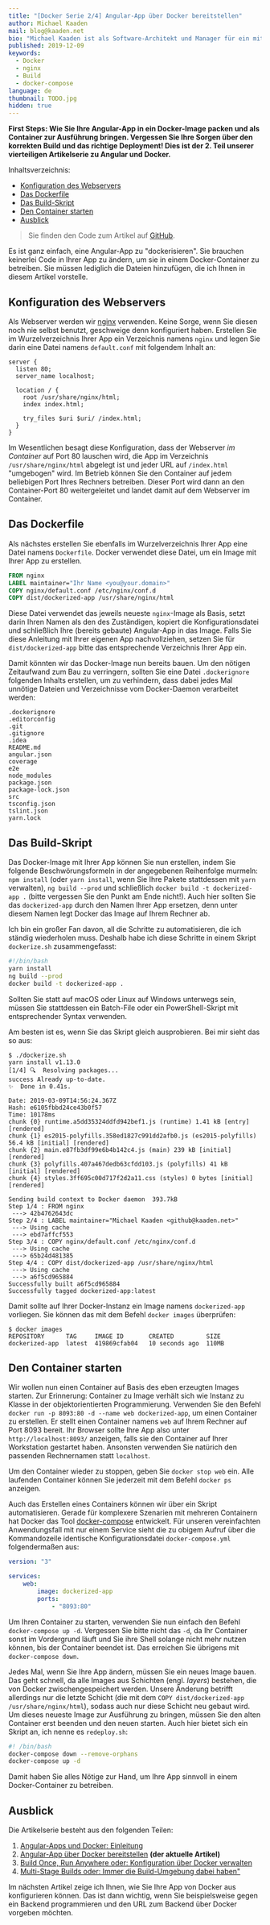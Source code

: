 ```yaml
---
title: "[Docker Serie 2/4] Angular-App über Docker bereitstellen"
author: Michael Kaaden
mail: blog@kaaden.net
bio: "Michael Kaaden ist als Software-Architekt und Manager für ein mittelständisches Unternehmen in Nürnberg tätig. Dort ist er für die technische Seite einer Cloud-Produktline verantwortlich. In dieser Eigenschaft kümmert er sich trotz seiner grundsätzlichen Affinität zu Angular nicht nur um Frontends, sondern neben der Gesamtarchitektur unter anderem auch um APIs, Backends, Datenbanken sowie Software-Entwicklungs- und Build-Prozesse. Wenn er in seiner Freizeit nicht gerade mit seiner Familie unterwegs ist, Full-Stack Developer spielt oder seine Nase in neue Technologien steckt, versucht er, seinen Laufstil zu verbessern und endlich den für ihn perfekten Fotoapparat zu finden."
published: 2019-12-09
keywords:
  - Docker
  - nginx
  - Build
  - docker-compose
language: de
thumbnail: TODO.jpg
hidden: true 
---
```


**First Steps:
Wie Sie Ihre Angular-App in ein Docker-Image packen und als Container zur Ausführung bringen.
Vergessen Sie Ihre Sorgen über den korrekten Build und das richtige Deployment!
Dies ist der 2. Teil unserer vierteiligen Artikelserie zu Angular und Docker.**

Inhaltsverzeichnis:

- [Konfiguration des Webservers](/blog/2019-12-docker1-simple-case#konfiguration-des-webservers)
- [Das Dockerfile](/blog/2019-12-docker1-simple-case#das-dockerfile)
- [Das Build-Skript](/blog/2019-12-docker1-simple-case#das-build-skript)
- [Den Container starten](/blog/2019-12-docker1-simple-case#den-container-starten)
- [Ausblick](/blog/2019-12-docker1-simple-case#ausblick)

> Sie finden den Code zum Artikel auf
[GitHub](https://github.com/MichaelKaaden/dockerized-app/tree/master/Part-1-Simple-Case).

Es ist ganz einfach, eine Angular-App zu "dockerisieren". Sie brauchen keinerlei Code in Ihrer App zu ändern, um sie in einem Docker-Container zu betreiben.
Sie müssen lediglich die Dateien hinzufügen, die ich Ihnen in diesem Artikel vorstelle.

## Konfiguration des Webservers

Als Webserver werden wir [nginx](http://nginx.org/) verwenden.
Keine Sorge, wenn Sie diesen noch nie selbst benutzt, geschweige denn konfiguriert haben.
Erstellen Sie im Wurzelverzeichnis Ihrer App ein Verzeichnis namens `nginx` und legen Sie darin eine Datei namens `default.conf` mit folgendem Inhalt an:

```nginx
server {
  listen 80;
  server_name localhost;

  location / {
    root /usr/share/nginx/html;
    index index.html;

    try_files $uri $uri/ /index.html;
  }
}
```

Im Wesentlichen besagt diese Konfiguration, dass der Webserver _im Container_
auf Port 80 lauschen wird, die App im Verzeichnis `/usr/share/nginx/html` abgelegt ist und jeder URL auf `/index.html` "umgebogen" wird.
Im Betrieb können Sie den Container auf jedem beliebigen Port Ihres Rechners betreiben.
Dieser Port wird dann an den Container-Port 80 weitergeleitet und landet damit auf dem Webserver im Container.

## Das Dockerfile

Als nächstes erstellen Sie ebenfalls im Wurzelverzeichnis Ihrer App eine Datei
namens `Dockerfile`.
Docker verwendet diese Datei, um ein Image mit Ihrer App zu erstellen.

```dockerfile
FROM nginx
LABEL maintainer="Ihr Name <you@your.domain>"
COPY nginx/default.conf /etc/nginx/conf.d
COPY dist/dockerized-app /usr/share/nginx/html
```

Diese Datei verwendet das jeweils neueste `nginx`-Image als Basis, setzt darin Ihren Namen als den des Zuständigen, kopiert die Konfigurationsdatei und schließlich Ihre (bereits gebaute) Angular-App in das Image.
Falls Sie diese Anleitung mit Ihrer eigenen App nachvollziehen, setzen Sie für `dist/dockerized-app` bitte das entsprechende Verzeichnis Ihrer App ein.

Damit könnten wir das Docker-Image nun bereits bauen.
Um den nötigen Zeitaufwand zum Bau zu verringern, sollten Sie eine Datei `.dockerignore` folgenden Inhalts erstellen, um zu verhindern, dass dabei jedes Mal unnötige Dateien und Verzeichnisse vom Docker-Daemon verarbeitet werden:

```
.dockerignore
.editorconfig
.git
.gitignore
.idea
README.md
angular.json
coverage
e2e
node_modules
package.json
package-lock.json
src
tsconfig.json
tslint.json
yarn.lock
```

## Das Build-Skript

Das Docker-Image mit Ihrer App können Sie nun erstellen, indem Sie folgende Beschwörungsformeln in der angegebenen Reihenfolge murmeln: `npm install` (oder `yarn install`, wenn Sie Ihre Pakete stattdessen mit `yarn` verwalten), `ng build --prod` und schließlich `docker build -t dockerized-app .` (bitte vergessen Sie den Punkt am Ende nicht!).
Auch hier sollten Sie das `dockerized-app` durch den Namen Ihrer App ersetzen, denn unter diesem Namen legt Docker das Image auf Ihrem Rechner ab.

Ich bin ein großer Fan davon, all die Schritte zu automatisieren, die ich ständig wiederholen muss. Deshalb habe ich diese Schritte in einem Skript `dockerize.sh` zusammengefasst:

```bash
#!/bin/bash
yarn install
ng build --prod
docker build -t dockerized-app .
```

Sollten Sie statt auf macOS oder Linux auf Windows unterwegs sein, müssen Sie stattdessen ein Batch-File oder ein PowerShell-Skript mit entsprechender Syntax verwenden.

Am besten ist es, wenn Sie das Skript gleich ausprobieren. Bei mir sieht das so aus:

```console
$ ./dockerize.sh
yarn install v1.13.0
[1/4] 🔍  Resolving packages...
success Already up-to-date.
✨  Done in 0.41s.

Date: 2019-03-09T14:56:24.367Z
Hash: e6105fbbd24ce43b0f57
Time: 10178ms
chunk {0} runtime.a5dd35324ddfd942bef1.js (runtime) 1.41 kB [entry] [rendered]
chunk {1} es2015-polyfills.358ed1827c991dd2afb0.js (es2015-polyfills) 56.4 kB [initial] [rendered]
chunk {2} main.e87fb3df99e6b4b142c4.js (main) 239 kB [initial] [rendered]
chunk {3} polyfills.407a467dedb63cfdd103.js (polyfills) 41 kB [initial] [rendered]
chunk {4} styles.3ff695c00d717f2d2a11.css (styles) 0 bytes [initial] [rendered]

Sending build context to Docker daemon  393.7kB
Step 1/4 : FROM nginx
 ---> 42b4762643dc
Step 2/4 : LABEL maintainer="Michael Kaaden <github@kaaden.net>"
 ---> Using cache
 ---> ebd7affcf553
Step 3/4 : COPY nginx/default.conf /etc/nginx/conf.d
 ---> Using cache
 ---> 65b24d481385
Step 4/4 : COPY dist/dockerized-app /usr/share/nginx/html
 ---> Using cache
 ---> a6f5cd965884
Successfully built a6f5cd965884
Successfully tagged dockerized-app:latest
```

Damit sollte auf Ihrer Docker-Instanz ein Image namens `dockerized-app` vorliegen.
Sie können das mit dem Befehl `docker images` überprüfen:

```console
$ docker images
REPOSITORY      TAG     IMAGE ID       CREATED         SIZE
dockerized-app  latest  419869cfab04   10 seconds ago  110MB
```

## Den Container starten

Wir wollen nun einen Container auf Basis des eben erzeugten Images starten.
Zur Erinnerung: Container zu Image verhält sich wie Instanz zu Klasse in der objektorientierten Programmierung.
Verwenden Sie den Befehl `docker run -p 8093:80 -d --name web dockerized-app`, um einen Container zu erstellen.
Er stellt einen Container namens `web` auf Ihrem Rechner auf Port 8093 bereit.
Ihr Browser sollte Ihre App also unter `http://localhost:8093/` anzeigen, falls sie den Container auf Ihrer Workstation gestartet haben.
Ansonsten verwenden Sie natürich den passenden Rechnernamen statt `localhost`.

Um den Container wieder zu stoppen, geben Sie `docker stop web` ein.
Alle laufenden Container können Sie jederzeit mit dem Befehl `docker ps` anzeigen.

Auch das Erstellen eines Containers können wir über ein Skript automatisieren.
Gerade für komplexere Szenarien mit mehreren Containern hat Docker das Tool [docker-compose](https://docs.docker.com/compose/) entwickelt.
Für unseren vereinfachten Anwendungsfall mit nur einem Service sieht die zu obigem Aufruf
über die Kommandozeile identische Konfigurationsdatei `docker-compose.yml` folgendermaßen aus:

```yaml
version: "3"

services:
    web:
        image: dockerized-app
        ports:
            - "8093:80"
```

Um Ihren Container zu starten, verwenden Sie nun einfach den Befehl `docker-compose up -d`.
Vergessen Sie bitte nicht das `-d`, da Ihr Container sonst im Vordergrund läuft und Sie ihre Shell solange nicht mehr nutzen können, bis der Container beendet ist.
Das erreichen Sie übrigens mit `docker-compose down`.

Jedes Mal, wenn Sie Ihre App ändern, müssen Sie ein neues Image bauen.
Das geht schnell, da alle Images aus Schichten (engl. _layers_) bestehen, die von Docker zwischengespeichert werden.
Unsere Änderung betrifft allerdings nur die letzte Schicht (die mit dem
`COPY dist/dockerized-app /usr/share/nginx/html`), sodass auch nur diese Schicht neu gebaut wird.
Um dieses neueste Image zur Ausführung zu bringen, müssen Sie den alten Container erst beenden und den neuen starten.
Auch hier bietet sich ein Skript an, ich nenne es `redeploy.sh`:

```bash
#! /bin/bash
docker-compose down --remove-orphans
docker-compose up -d
```

Damit haben Sie alles Nötige zur Hand, um Ihre App sinnvoll in einem Docker-Container zu betreiben.

## Ausblick 

Die Artikelserie besteht aus den folgenden Teilen:

1. [Angular-Apps und Docker: Einleitung](https://angular-buch.com/blog/2019-12-docker0-intro)
2. [Angular-App über Docker bereitstellen](https://angular-buch.com/blog/2019-12-docker1-simple-case) **(der aktuelle Artikel)**
3. [Build Once, Run Anywhere oder: Konfiguration über Docker verwalten](https://angular-buch.com/blog/2019-12-docker2-build-once-run-anywhere)
4. [Multi-Stage Builds oder: Immer die Build-Umgebung dabei haben"](https://angular-buch.com/blog/2019-12-docker3-multi-stage-build)

Im nächsten Artikel zeige ich Ihnen, wie Sie Ihre App von Docker aus konfigurieren können.
Das ist dann wichtig, wenn Sie beispielsweise gegen ein Backend programmieren und den URL zum Backend über Docker vorgeben möchten.

